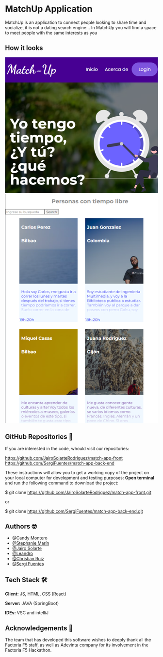 
# MatchUp Application


MatchUp is an application to connect people looking to share time and socialize, it is not a dating search engine... In MatchUp you will find a space to meet people with the same interests as you

## How it looks
![MatchUp NavBar and Hero Components](https://github.com/JairoSolarteRodriguez/match-app-front/blob/footer/src/assets/hero.png)
![MatchUp Cards](https://github.com/JairoSolarteRodriguez/match-app-front/blob/footer/src/assets/Cards.png)


## GitHub Repositories 🚀

If you are interested in the code, whould visit our repositories:

https://github.com/JairoSolarteRodriguez/match-app-front
https://github.com/SergiFuentes/match-app-back-end

These instructions will allow you to get a working copy of the project on your local computer for development and testing purposes:
**Open terminal** and run the following command to download the project:

$ git clone https://github.com/JairoSolarteRodriguez/match-app-front.git

or

$ git clone https://github.com/SergiFuentes/match-app-back-end.git


## Authors 🤓

- [@Candy Montero](https://github.com/candymd)
- [@Stephanie Marín](https://github.com/StephanieYuzuriha)
- [@Jairo Solarte](https://github.com/JairoSolarteRodriguez)
- [@Leandro](https://github.com/leagut)
- [@Christian Ruiz](https://github.com/Lord-Mugen)
- [@Sergi Fuentes](https://github.com/SergiFuentes)


## Tech Stack 🛠️

**Client:** JS, HTML, CSS (React) 

**Server:** JAVA (SpringBoot)

**IDEs:** VSC and intelliJ


## Acknowledgements 🎁

The team that has developed this software wishes to deeply thank all the Factoria F5 staff, as well as Adevinta company for its involvement in the Factoria F5 Hackathon.




